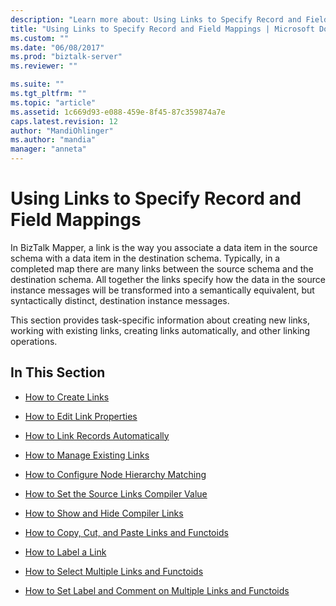 ```yaml
---
description: "Learn more about: Using Links to Specify Record and Field Mappings"
title: "Using Links to Specify Record and Field Mappings | Microsoft Docs"
ms.custom: ""
ms.date: "06/08/2017"
ms.prod: "biztalk-server"
ms.reviewer: ""

ms.suite: ""
ms.tgt_pltfrm: ""
ms.topic: "article"
ms.assetid: 1c669d93-e088-459e-8f45-87c359874a7e
caps.latest.revision: 12
author: "MandiOhlinger"
ms.author: "mandia"
manager: "anneta"
---
```

# Using Links to Specify Record and Field Mappings
In BizTalk Mapper, a link is the way you associate a data item in the source schema with a data item in the destination schema. Typically, in a completed map there are many links between the source schema and the destination schema. All together the links specify how the data in the source instance messages will be transformed into a semantically equivalent, but syntactically distinct, destination instance messages.  
  
 This section provides task-specific information about creating new links, working with existing links, creating links automatically, and other linking operations.  
  
## In This Section  
  
-   [How to Create Links](../core/how-to-create-links.md)  
  
-   [How to Edit Link Properties](../core/how-to-edit-link-properties.md)  
  
-   [How to Link Records Automatically](../core/how-to-link-records-automatically.md)  
  
-   [How to Manage Existing Links](../core/how-to-manage-existing-links.md)  
  
-   [How to Configure Node Hierarchy Matching](../core/how-to-configure-node-hierarchy-matching.md)  
  
-   [How to Set the Source Links Compiler Value](../core/how-to-set-the-source-links-compiler-value.md)  
  
-   [How to Show and Hide Compiler Links](../core/how-to-show-and-hide-compiler-links.md)  
  
-   [How to Copy, Cut, and Paste Links and Functoids](../core/how-to-copy-cut-and-paste-links-and-functoids.md)  
  
-   [How to Label a Link](../core/how-to-label-a-link.md)  
  
-   [How to Select Multiple Links and Functoids](../core/how-to-select-multiple-links-and-functoids.md)  
  
-   [How to Set Label and Comment on Multiple Links and Functoids](../core/how-to-set-label-and-comment-on-multiple-links-and-functoids.md)
